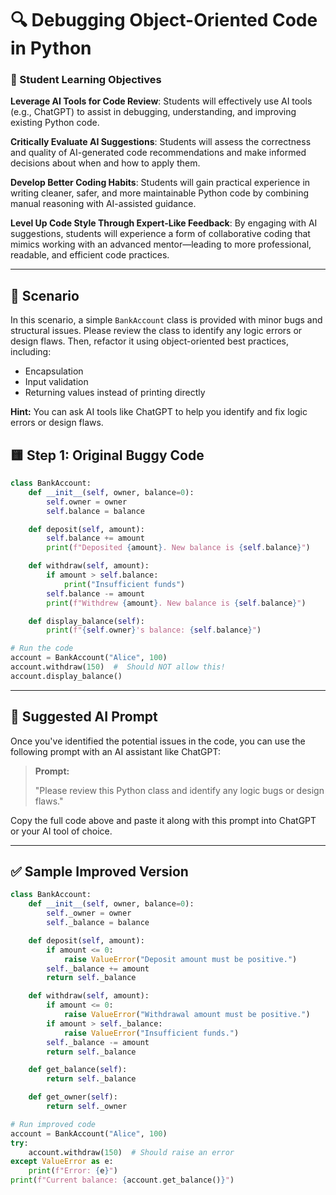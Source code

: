 # 🔍 Debugging Object-Oriented Code in Python

### 🎯 Student Learning Objectives

**Leverage AI Tools for Code Review**: 
Students will effectively use AI tools (e.g., ChatGPT) to assist in debugging, understanding, and improving existing Python code.

**Critically Evaluate AI Suggestions**: 
Students will assess the correctness and quality of AI-generated code recommendations and make informed decisions about when and how to apply them.

**Develop Better Coding Habits**: 
Students will gain practical experience in writing cleaner, safer, and more maintainable Python code by combining manual reasoning with AI-assisted guidance.

**Level Up Code Style Through Expert-Like Feedback**:
By engaging with AI suggestions, students will experience a form of collaborative coding that mimics working with an advanced mentor—leading to more professional, readable, and efficient code practices.

---

## 🧠 Scenario

In this scenario, a simple `BankAccount` class is provided with minor bugs and structural issues. Please review the class to identify any logic errors or design flaws. Then, refactor it using object-oriented best practices, including:
- Encapsulation  
- Input validation  
- Returning values instead of printing directly  

**Hint:** You can ask AI tools like ChatGPT to help you identify and fix logic errors or design flaws.

## 🟨 Step 1: Original Buggy Code

```python
class BankAccount:
    def __init__(self, owner, balance=0):
        self.owner = owner
        self.balance = balance

    def deposit(self, amount):
        self.balance += amount
        print(f"Deposited {amount}. New balance is {self.balance}")

    def withdraw(self, amount):
        if amount > self.balance:
            print("Insufficient funds")
        self.balance -= amount
        print(f"Withdrew {amount}. New balance is {self.balance}")

    def display_balance(self):
        print(f"{self.owner}'s balance: {self.balance}")

# Run the code
account = BankAccount("Alice", 100)
account.withdraw(150)  #  Should NOT allow this!
account.display_balance()
```

---

## 🤖 Suggested AI Prompt

Once you've identified the potential issues in the code, you can use the following prompt with an AI assistant like ChatGPT:

> **Prompt:**
>
> "Please review this Python class and identify any logic bugs or design flaws."

Copy the full code above and paste it along with this prompt into ChatGPT or your AI tool of choice.

---

## ✅ Sample Improved Version

```python
class BankAccount:
    def __init__(self, owner, balance=0):
        self._owner = owner
        self._balance = balance

    def deposit(self, amount):
        if amount <= 0:
            raise ValueError("Deposit amount must be positive.")
        self._balance += amount
        return self._balance

    def withdraw(self, amount):
        if amount <= 0:
            raise ValueError("Withdrawal amount must be positive.")
        if amount > self._balance:
            raise ValueError("Insufficient funds.")
        self._balance -= amount
        return self._balance

    def get_balance(self):
        return self._balance

    def get_owner(self):
        return self._owner

# Run improved code
account = BankAccount("Alice", 100)
try:
    account.withdraw(150)  # Should raise an error
except ValueError as e:
    print(f"Error: {e}")
print(f"Current balance: {account.get_balance()}")
```
